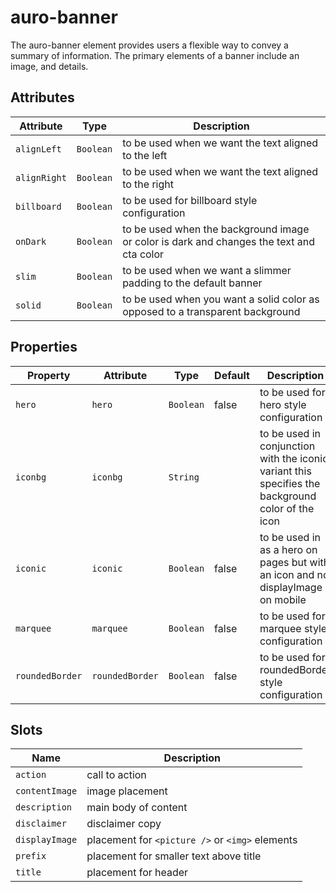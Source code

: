 # auro-banner

The auro-banner element provides users a flexible way to convey a summary of information. The primary elements of a banner include an image, and details.

## Attributes

| Attribute    | Type      | Description                                      |
|--------------|-----------|--------------------------------------------------|
| `alignLeft`  | `Boolean` | to be used when we want the text aligned to the left |
| `alignRight` | `Boolean` | to be used when we want the text aligned to the right |
| `billboard`  | `Boolean` | to be used for billboard style configuration     |
| `onDark`     | `Boolean` | to be used when the background image or color is dark and changes the text and cta color |
| `slim`       | `Boolean` | to be used when we want a slimmer padding to the default banner |
| `solid`      | `Boolean` | to be used when you want a solid color as opposed to a transparent background |

## Properties

| Property        | Attribute       | Type      | Default | Description                                      |
|-----------------|-----------------|-----------|---------|--------------------------------------------------|
| `hero`          | `hero`          | `Boolean` | false   | to be used for hero style configuration          |
| `iconbg`        | `iconbg`        | `String`  |         | to be used in conjunction with the iconic variant this specifies the background color of the icon |
| `iconic`        | `iconic`        | `Boolean` | false   | to be used in as a hero on pages but with an icon and no displayImage on mobile |
| `marquee`       | `marquee`       | `Boolean` | false   | to be used for marquee style configuration       |
| `roundedBorder` | `roundedBorder` | `Boolean` | false   | to be used for roundedBorder style configuration |

## Slots

| Name           | Description                                     |
|----------------|-------------------------------------------------|
| `action`       | call to action                                  |
| `contentImage` | image placement                                 |
| `description`  | main body of content                            |
| `disclaimer`   | disclaimer copy                                 |
| `displayImage` | placement for `<picture />` or `<img>` elements |
| `prefix`       | placement for smaller text above title          |
| `title`        | placement for header                            |
